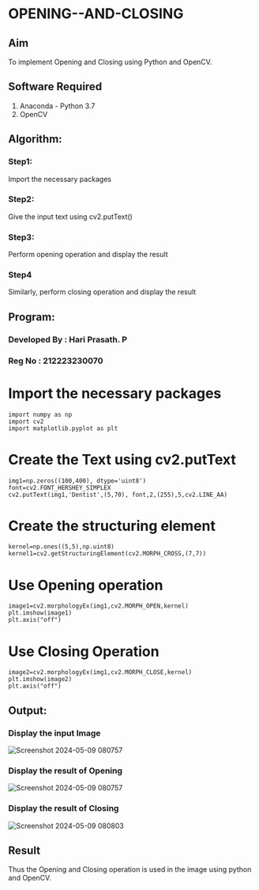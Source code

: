 # OPENING--AND-CLOSING
## Aim
To implement Opening and Closing using Python and OpenCV.

## Software Required
1. Anaconda - Python 3.7
2. OpenCV

## Algorithm:

### Step1: 
Import the necessary packages

### Step2: 
Give the input text using cv2.putText()

### Step3: 
Perform opening operation and display the result

### Step4 
Similarly, perform closing operation and display the result
 
## Program:
### Developed By : Hari Prasath. P
### Reg No : 212223230070

# Import the necessary packages
```
import numpy as np
import cv2
import matplotlib.pyplot as plt
```

# Create the Text using cv2.putText
```
img1=np.zeros((100,400), dtype='uint8')
font=cv2.FONT_HERSHEY_SIMPLEX
cv2.putText(img1,'Dentist',(5,70), font,2,(255),5,cv2.LINE_AA)
```
# Create the structuring element
```
kernel=np.ones((5,5),np.uint8)
kernel1=cv2.getStructuringElement(cv2.MORPH_CROSS,(7,7))
```

# Use Opening operation
```
image1=cv2.morphologyEx(img1,cv2.MORPH_OPEN,kernel)
plt.imshow(image1)
plt.axis("off")
```


# Use Closing Operation
```
image2=cv2.morphologyEx(img1,cv2.MORPH_CLOSE,kernel)
plt.imshow(image2)
plt.axis("off")
```
## Output:

### Display the input Image

![Screenshot 2024-05-09 080757](https://github.com/Hari-Prasath-P-08/OPENING--AND-CLOSING/assets/139455593/40ecead9-a81f-497a-b9c4-cc14062bd051)

### Display the result of Opening

![Screenshot 2024-05-09 080757](https://github.com/Hari-Prasath-P-08/OPENING--AND-CLOSING/assets/139455593/60104603-b8cb-443b-b0e2-3cb713fd2152)

### Display the result of Closing

![Screenshot 2024-05-09 080803](https://github.com/Hari-Prasath-P-08/OPENING--AND-CLOSING/assets/139455593/afa487fc-eba6-4082-b77c-f4af351f5446)

## Result
Thus the Opening and Closing operation is used in the image using python and OpenCV.

